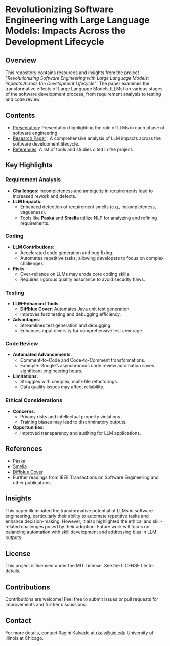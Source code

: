 # Revolutionizing Software Engineering with Large Language Models: Impacts Across the Development Lifecycle

## Overview
This repository contains resources and insights from the project *"Revolutionizing Software Engineering with Large Language Models: Impacts Across the Development Lifecycle"*. The paper examines the transformative effects of Large Language Models (LLMs) on various stages of the software development process, from requirement analysis to testing and code review.

## Contents

- [Presentation](https://docs.google.com/presentation/d/1ZUV_NyUDPdGI7xFwjM39K9dHdOnP9JZdzdFQhZPyP3M/edit?usp=sharing): Presentation highlighting the role of LLMs in each phase of software engineering.
- [Research Paper](https://github.com/ragini-kalvade/Impact-of-LLM-in-SE/blob/main/Revolutionizing%20SE%20with%20LLMs_%20%20Impacts%20Across%20the%20Development%20Lifecycle.pdf) :  A comprehensive analysis of LLM impacts across the software development lifecycle.
- [References](#references): A list of tools and studies cited in the project.

## Key Highlights

### Requirement Analysis
- **Challenges**: Incompleteness and ambiguity in requirements lead to increased rework and defects.
- **LLM Impacts**:
  - Enhanced detection of requirement smells (e.g., incompleteness, vagueness).
  - Tools like **Paska** and **Smella** utilize NLP for analyzing and refining requirements.

### Coding
- **LLM Contributions**:
  - Accelerated code generation and bug fixing.
  - Automates repetitive tasks, allowing developers to focus on complex challenges.
- **Risks**:
  - Over-reliance on LLMs may erode core coding skills.
  - Requires rigorous quality assurance to avoid security flaws.

### Testing
- **LLM-Enhanced Tools**:
  - **Diffblue Cover**: Automates Java unit test generation.
  - Improves fuzz testing and debugging efficiency.
- **Advantages**:
  - Streamlines test generation and debugging.
  - Enhances input diversity for comprehensive test coverage.

### Code Review
- **Automated Advancements**:
  - Comment-to-Code and Code-to-Comment transformations.
  - Example: Google’s asynchronous code review automation saves significant engineering hours.
- **Limitations**:
  - Struggles with complex, multi-file refactorings.
  - Data quality issues may affect reliability.

### Ethical Considerations
- **Concerns**:
  - Privacy risks and intellectual property violations.
  - Training biases may lead to discriminatory outputs.
- **Opportunities**:
  - Improved transparency and auditing for LLM applications.

## References
- [Paska](https://learn.microsoft.com/en-us/copilot/microsoft-copilot)
- [Smella](https://platform.openai.com/docs/overview)
- [Diffblue Cover](https://docs.codex.so/codex-docs)
- Further readings from IEEE Transactions on Software Engineering and other publications.
  
## Insights
This paper illuminated the transformative potential of LLMs in software engineering, particularly their ability to automate repetitive tasks and enhance decision-making. However, it also highlighted the ethical and skill-related challenges posed by their adoption. Future work will focus on balancing automation with skill development and addressing bias in LLM outputs.

## License
This project is licensed under the MIT License. See the LICENSE file for details.

## Contributions
Contributions are welcome! Feel free to submit issues or pull requests for improvements and further discussions.

## Contact
For more details, contact Ragini Kalvade at <rkalv@uic.edu> University of Illinois at Chicago.
